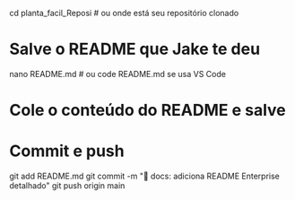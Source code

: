 cd planta_facil_Reposi  # ou onde está seu repositório clonado

# Salve o README que Jake te deu
nano README.md  # ou code README.md se usa VS Code
# Cole o conteúdo do README e salve

# Commit e push
git add README.md
git commit -m "📝 docs: adiciona README Enterprise detalhado"
git push origin main
